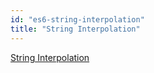 ```yaml
---
id: "es6-string-interpolation"
title: "String Interpolation"
---
```


[String Interpolation](http://es6-features.org/#StringInterpolation)